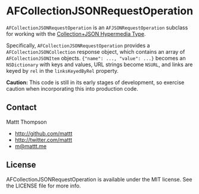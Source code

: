 # AFCollectionJSONRequestOperation

`AFCollectionJSONRequestOperation` is an `AFJSONRequestOperation` subclass for working with the [Collection+JSON Hypermedia Type](http://www.amundsen.com/media-types/collection/).

Specifically, `AFCollectionJSONRequestOperation` provides a `AFCollectionJSONCollection` response object, which contains an array of `AFCollectionJSONItem` objects. `{"name": ..., "value": ...}` becomes an `NSDictionary` with keys and values, URL strings become `NSURL`, and links are keyed by `rel` in the `linksKeyedByRel` property.

**Caution:** This code is still in its early stages of development, so exercise caution when incorporating this into production code.

## Contact

Mattt Thompson

- http://github.com/mattt
- http://twitter.com/mattt
- m@mattt.me

## License

AFCollectionJSONRequestOperation is available under the MIT license. See the LICENSE file for more info.

